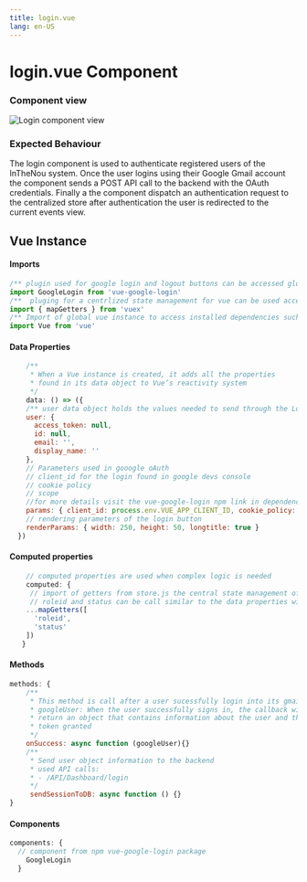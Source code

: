 ```yaml
---
title: login.vue
lang: en-US
---
```


# login.vue Component
### Component view
![Login component view](/Login.PNG)
### Expected Behaviour
The login component is used to authenticate registered users of the InTheNou system.
Once the user logins using their Google Gmail account the component sends a POST API call to the backend with the OAuth credentials.
Finally a the component dispatch an authentication request to the centralized store after authentication the user is redirected to the current events view. 


## Vue Instance


#### Imports
``` js
/** plugin used for google login and logout buttons can be accessed globally **/ 
import GoogleLogin from 'vue-google-login'
/**  pluging for a centrlized state management for vue can be used accessed globally  **/
import { mapGetters } from 'vuex'
/** Import of global vue instance to access installed dependencies such as vue-google-login **/
import Vue from 'vue'
```

#### Data Properties
``` js
    /**
     * When a Vue instance is created, it adds all the properties  
     * found in its data object to Vue’s reactivity system
     */
    data: () => ({
    /** user data object holds the values needed to send through the Login API call **/
    user: {
      access_token: null,
      id: null,
      email: '',
      display_name: ''
    },
    // Parameters used in gooogle oAuth
    // client_id for the login found in google devs console
    // cookie policy
    // scope
    //for more details visit the vue-google-login npm link in dependencies section
    params: { client_id: process.env.VUE_APP_CLIENT_ID, cookie_policy: 'none', scope: 'profile email' },
    // rendering parameters of the login button
    renderParams: { width: 250, height: 50, longtitle: true }
  })
```
#### Computed properties 
``` js
    // computed properties are used when complex logic is needed
    computed: {
     // import of getters from store.js the central state management of the application
     // roleid and status can be call similar to the data properties with the this prefix
    ...mapGetters([
      'roleid',
      'status'
    ])
   }
```

#### Methods
``` js
methods: {
    /**
     * This method is call after a user sucessfully login into its gmail account
     * googleUser: When the user successfully signs in, the callback will 
     * return an object that contains information about the user and the access 
     * token granted
     */
    onSuccess: async function (googleUser){}
    /**
     * Send user object information to the backend
     * used API calls:
     * - /API/Dashboard/login 
     */
     sendSessionToDB: async function () {}
}
```
#### Components
``` js
components: {
  // component from npm vue-google-login package
    GoogleLogin
  }
```
